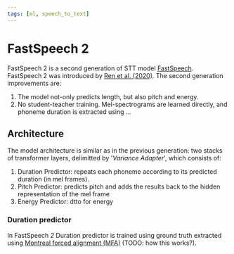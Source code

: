 ```yaml
---
tags: [ml, speech_to_text]
---
```


# FastSpeech 2

FastSpeech 2 is a second generation of STT model [FastSpeech](./fastspeech.md).
FastSpeech 2 was introduced by [Ren et al.
(2020)](https://arxiv.org/pdf/2006.04558). The second generation improvements
are:

1. The model not-only predicts length, but also pitch and energy.
2. No student-teacher training. Mel-spectrograms are learned directly, and
   phoneme duration is extracted using ...

## Architecture

The model architecture is similar as in the previous generation: two stacks of
transformer layers, delimitted by '*Variance Adapter*', which consists of:

1. Duration Predictor: repeats each phoneme according to its predicted
   duration (in mel frames).
2. Pitch Predictor: predicts pitch and adds the results back to the hidden
   representation of the mel frame
3. Energy Predictor: dtto for energy


### Duration predictor

In FastSpeech *2* Duration predictor is trained using ground truth extracted
using [Montreal forced alignment
(MFA)](https://www.isca-archive.org/interspeech_2017/mcauliffe17_interspeech.pdf)
(TODO: how this works?).
